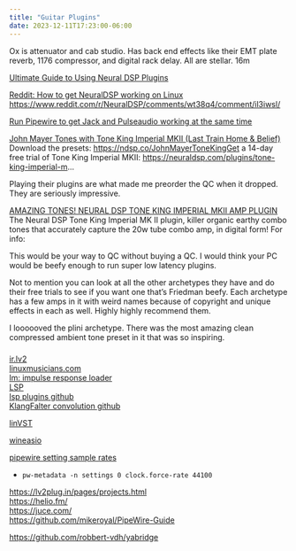 ```yaml
---
title: "Guitar Plugins"
date: 2023-12-11T17:23:00-06:00
---
```


Ox is attenuator and cab studio. Has back end effects like their EMT plate reverb, 1176 compressor, and digital rack delay. All are stellar.
16m

[Ultimate Guide to Using Neural DSP Plugins](https://neuraldsp.com/news/ultimate-guide-to-using-neural-dsp-plugins)  

[Reddit: How to get NeuralDSP working on Linux](https://www.reddit.com/r/NeuralDSP/comments/x1rzpr/how_to_get_neuraldsp_working_on_linux_tutorial/)   
https://www.reddit.com/r/NeuralDSP/comments/wt38q4/comment/il3iwsl/


[Run Pipewire to get Jack and Pulseaudio working at the same time](https://www.youtube.com/watch?v=5a7_2mA2LYQ)

[John Mayer Tones with Tone King Imperial MKII (Last Train Home & Belief)](https://youtu.be/rwgmnCU8UdE?si=8tYf6C-wUJ7QBGF_)  
Download the presets: https://ndsp.co/JohnMayerToneKingGet a 14-day free trial of Tone King Imperial MKII: https://neuraldsp.com/plugins/tone-king-imperial-m...

Playing their plugins are what made me preorder the QC when it dropped. They are seriously impressive.

[AMAZING TONES! NEURAL DSP TONE KING IMPERIAL MKII AMP PLUGIN](https://youtu.be/p1DjoJLX3QE?si=c6jaVErJMMo58y3s)  
The Neural DSP Tone King Imperial MK II plugin, killer organic earthy combo tones that accurately capture the 20w tube combo amp, in digital form! For info:

This would be your way to QC without buying a QC. I would think your PC would be beefy enough to run super low latency plugins.

Not to mention you can look at all the other archetypes they have and do their free trials to see if you want one that’s Friedman beefy. Each archetype has a few amps in it with weird names because of copyright and unique effects in each as well. Highly highly recommend them.

I loooooved the plini archetype. There was the most amazing clean compressed ambient tone preset in it that was so inspiring.
 
###
[ir.lv2](https://tomscii.sig7.se/plugins/ir.lv2/)  
[linuxmusicians.com](https://linuxmusicians.com/)  
[lm: impulse response loader](https://linuxmusicians.com/viewtopic.php?t=22553)  
[LSP](https://lsp-plug.in/index.php)  
[lsp plugins github](https://github.com/sadko4u/lsp-plugins)  
[KlangFalter convolution github](https://github.com/HiFi-LoFi/KlangFalter)  

[linVST](https://github.com/osxmidi/LinVst/releases/tag/4.9)

[wineasio](https://technogothic.net/pages/WineasioSetup/)

[pipewire setting sample rates](https://gitlab.freedesktop.org/pipewire/pipewire/-/wikis/Config-PipeWire#setting-sample-rates)
- `pw-metadata -n settings 0 clock.force-rate 44100`

https://lv2plug.in/pages/projects.html  
https://helio.fm/  
https://juce.com/  
https://github.com/mikeroyal/PipeWire-Guide  

https://github.com/robbert-vdh/yabridge  